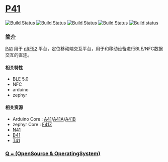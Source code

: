 ﻿# [P41](http://www.OS-Q.com)

[![Build Status](https://github.com/OS-Q/P41/workflows/macos/badge.svg)](https://github.com/OS-Q/P41/actions/workflows/macos.yml)
[![Build Status](https://github.com/OS-Q/P41/workflows/ubuntu/badge.svg)](https://github.com/OS-Q/P41/actions/workflows/ubuntu.yml)
[![Build Status](https://github.com/OS-Q/P41/workflows/windows/badge.svg)](https://github.com/OS-Q/P41/actions/workflows/windows.yml)
[![Build Status](https://travis-ci.com/OS-Q/P41.svg?branch=master)](https://travis-ci.com/OS-Q/P41)
[![Build status](https://ci.appveyor.com/api/projects/status/nvc1gpqjxdp6bm0q?svg=true)](https://ci.appveyor.com/project/Qitas/p41)

### [简介](https://github.com/OS-Q/P41/wiki)

[P41](https://github.com/OS-Q/P41) 用于 [nRF52](https://www.nordicsemi.com/Products/Low-power-short-range-wireless/Bluetooth-low-energy) 平台，定位移动端交互平台，用于和移动设备进行BLE/NFC数据交互的直连。


#### 相关特性

* BLE 5.0
* NFC
* arduino
* zephyr

#### 相关资源

* Arduino Core : [A41](https://github.com/OS-Q/A41)/[A41A](https://github.com/OS-Q/A41A)/[A41B](https://github.com/OS-Q/A41B)
* zephyr Core : [F41Z](https://github.com/OS-Q/F41Z)
* [N41](https://github.com/OS-Q/N41)
* [B41](https://github.com/OS-Q/B41)
* [T41](https://github.com/OS-Q/T41)


### [Q = (OpenSource & OperatingSystem) ](http://www.OS-Q.com)
